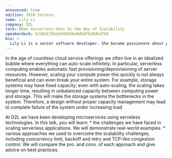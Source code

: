 ```yaml
---
announced: true
edition: 2018-toronto
name: Lily Li
company: D2L
talk: When Serverless Gets In the Way of Scalability
speakerdeck: b228d17b5a5d4b65be8db8f629db479d
bio: >
  Lily Li is a senior software developer. She became passionate about performance and scalability in networking and distributed systems when obtaining her Master's Degree from University of Waterloo. For the last two years, she has been working in D2L focusing on scalability issues in AWS, building large-scale web applications based on Serverless technologies and event-driven architecture. She has also been leading on the effort of best practices and design patterns for microservices. As an advocate of software performance engineering, she enjoys to deliver talks on performance and scalability to her peers. Prior to D2L, Lily worked with large-scale messaging system in RIM.
---
```


In the age of countless cloud service offerings we often live in an idealized bubble where everything can auto-scale infinitely. In particular, serverless computing enables automatic fast provisioning/deprovisioning of server resources. However, scaling your compute power this quickly is not always beneficial and can even break your entire system. For example, storage systems may have fixed capacity; even with auto-scaling, the scaling takes longer time, resulting in unbalanced capacity between computing power and storage. This will make the storage systems the bottlenecks in the system. Therefore, a design without proper capacity management may lead to complete failure of the system under increasing load.

At D2L we have been developing microservices using serveless technologies. In this talk, you will learn: * the challenges we have faced in scaling serverless applications. We will demonstrate real-world examples. * various approaches we used to overcome the scalability challenges, including concurrency limit, backoff and retry and TCP-like congestion control. We will compare the pro. and cons. of each approach and give advice on best practices.
